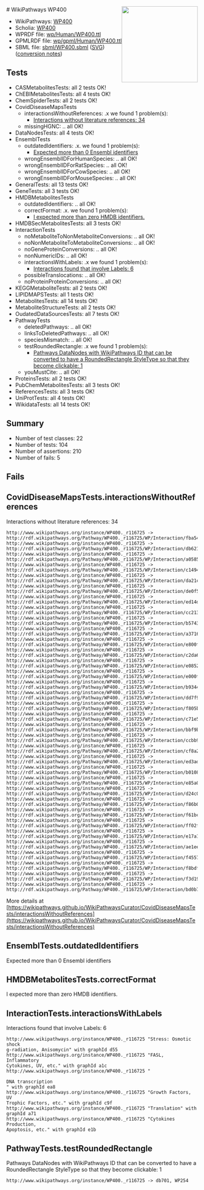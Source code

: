 <img style="float: right; width: 200px" src="../logo.png" />
# WikiPathways WP400

* WikiPathways: [WP400](https://identifiers.org/wikipathways:WP400)
* Scholia: [WP400](https://scholia.toolforge.org/wikipathways/WP400)
* WPRDF file: [wp/Human/WP400.ttl](../wp/Human/WP400.ttl)
* GPMLRDF file: [wp/gpml/Human/WP400.ttl](../wp/gpml/Human/WP400.ttl)
* SBML file: [sbml/WP400.sbml](../sbml/WP400.sbml) ([SVG](../sbml/WP400.svg)) ([conversion notes](../sbml/WP400.txt))

## Tests
* CASMetabolitesTests: all 2 tests OK!
* ChEBIMetabolitesTests: all 4 tests OK!
* ChemSpiderTests: all 2 tests OK!
* CovidDiseaseMapsTests
    * interactionsWithoutReferences: .x we found 1 problem(s):
        * [Interactions without literature references: 34](#9701cd23)
    * missingHGNC: .. all OK!
* DataNodesTests: all 4 tests OK!
* EnsemblTests
    * outdatedIdentifiers: .x. we found 1 problem(s):
        * [Expected more than 0 Ensembl identifiers](#f44398b7)
    * wrongEnsemblIDForHumanSpecies: .. all OK!
    * wrongEnsemblIDForRatSpecies: .. all OK!
    * wrongEnsemblIDForCowSpecies: .. all OK!
    * wrongEnsemblIDForMouseSpecies: .. all OK!
* GeneralTests: all 13 tests OK!
* GeneTests: all 3 tests OK!
* HMDBMetabolitesTests
    * outdatedIdentifiers: .. all OK!
    * correctFormat: .x. we found 1 problem(s):
        * [I expected more than zero HMDB identifiers.](#ad154c1e)
* HMDBSecMetabolitesTests: all 3 tests OK!
* InteractionTests
    * noMetaboliteToNonMetaboliteConversions: .. all OK!
    * noNonMetaboliteToMetaboliteConversions: .. all OK!
    * noGeneProteinConversions: .. all OK!
    * nonNumericIDs: .. all OK!
    * interactionsWithLabels: .x we found 1 problem(s):
        * [Interactions found that involve Labels: 6](#630d267d)
    * possibleTranslocations: .. all OK!
    * noProteinProteinConversions: .. all OK!
* KEGGMetaboliteTests: all 2 tests OK!
* LIPIDMAPSTests: all 1 tests OK!
* MetabolitesTests: all 14 tests OK!
* MetaboliteStructureTests: all 2 tests OK!
* OudatedDataSourcesTests: all 7 tests OK!
* PathwayTests
    * deletedPathways: .. all OK!
    * linksToDeletedPathways: .. all OK!
    * speciesMismatch: .. all OK!
    * testRoundedRectangle: .x we found 1 problem(s):
        * [Pathways DataNodes with WikiPathways ID that can be converted to have a RoundedRectangle StyleType so that they become clickable: 1](#9fbad3cb)
    * youMustCite: .. all OK!
* ProteinsTests: all 2 tests OK!
* PubChemMetabolitesTests: all 3 tests OK!
* ReferencesTests: all 3 tests OK!
* UniProtTests: all 4 tests OK!
* WikidataTests: all 14 tests OK!


## Summary

* Number of test classes: 22
* Number of tests: 104
* Number of assertions: 210
* Number of fails: 5

## Fails

<a name="9701cd23" />

## CovidDiseaseMapsTests.interactionsWithoutReferences

Interactions without literature references: 34
```
http://www.wikipathways.org/instance/WP400._r116725 -> http://rdf.wikipathways.org/Pathway/WP400._r116725/WP/Interaction/fba54
http://www.wikipathways.org/instance/WP400._r116725 -> http://rdf.wikipathways.org/Pathway/WP400._r116725/WP/Interaction/db621
http://www.wikipathways.org/instance/WP400._r116725 -> http://rdf.wikipathways.org/Pathway/WP400._r116725/WP/Interaction/a0585
http://www.wikipathways.org/instance/WP400._r116725 -> http://rdf.wikipathways.org/Pathway/WP400._r116725/WP/Interaction/c1494
http://www.wikipathways.org/instance/WP400._r116725 -> http://rdf.wikipathways.org/Pathway/WP400._r116725/WP/Interaction/da21c
http://www.wikipathways.org/instance/WP400._r116725 -> http://rdf.wikipathways.org/Pathway/WP400._r116725/WP/Interaction/de0f5
http://www.wikipathways.org/instance/WP400._r116725 -> http://rdf.wikipathways.org/Pathway/WP400._r116725/WP/Interaction/ed14d
http://www.wikipathways.org/instance/WP400._r116725 -> http://rdf.wikipathways.org/Pathway/WP400._r116725/WP/Interaction/cc213
http://www.wikipathways.org/instance/WP400._r116725 -> http://rdf.wikipathways.org/Pathway/WP400._r116725/WP/Interaction/b5743
http://www.wikipathways.org/instance/WP400._r116725 -> http://rdf.wikipathways.org/Pathway/WP400._r116725/WP/Interaction/a3716
http://www.wikipathways.org/instance/WP400._r116725 -> http://rdf.wikipathways.org/Pathway/WP400._r116725/WP/Interaction/e800f
http://www.wikipathways.org/instance/WP400._r116725 -> http://rdf.wikipathways.org/Pathway/WP400._r116725/WP/Interaction/c2da6
http://www.wikipathways.org/instance/WP400._r116725 -> http://rdf.wikipathways.org/Pathway/WP400._r116725/WP/Interaction/e0852
http://www.wikipathways.org/instance/WP400._r116725 -> http://rdf.wikipathways.org/Pathway/WP400._r116725/WP/Interaction/e000f
http://www.wikipathways.org/instance/WP400._r116725 -> http://rdf.wikipathways.org/Pathway/WP400._r116725/WP/Interaction/b9344
http://www.wikipathways.org/instance/WP400._r116725 -> http://rdf.wikipathways.org/Pathway/WP400._r116725/WP/Interaction/dd7f9
http://www.wikipathways.org/instance/WP400._r116725 -> http://rdf.wikipathways.org/Pathway/WP400._r116725/WP/Interaction/f805b
http://www.wikipathways.org/instance/WP400._r116725 -> http://rdf.wikipathways.org/Pathway/WP400._r116725/WP/Interaction/c71e5
http://www.wikipathways.org/instance/WP400._r116725 -> http://rdf.wikipathways.org/Pathway/WP400._r116725/WP/Interaction/bbf9b
http://www.wikipathways.org/instance/WP400._r116725 -> http://rdf.wikipathways.org/Pathway/WP400._r116725/WP/Interaction/ccbb9
http://www.wikipathways.org/instance/WP400._r116725 -> http://rdf.wikipathways.org/Pathway/WP400._r116725/WP/Interaction/cf8a2
http://www.wikipathways.org/instance/WP400._r116725 -> http://rdf.wikipathways.org/Pathway/WP400._r116725/WP/Interaction/ed3ad
http://www.wikipathways.org/instance/WP400._r116725 -> http://rdf.wikipathways.org/Pathway/WP400._r116725/WP/Interaction/b0108
http://www.wikipathways.org/instance/WP400._r116725 -> http://rdf.wikipathways.org/Pathway/WP400._r116725/WP/Interaction/e85a0
http://www.wikipathways.org/instance/WP400._r116725 -> http://rdf.wikipathways.org/Pathway/WP400._r116725/WP/Interaction/d24c0
http://www.wikipathways.org/instance/WP400._r116725 -> http://rdf.wikipathways.org/Pathway/WP400._r116725/WP/Interaction/f86b0
http://www.wikipathways.org/instance/WP400._r116725 -> http://rdf.wikipathways.org/Pathway/WP400._r116725/WP/Interaction/f61bc
http://www.wikipathways.org/instance/WP400._r116725 -> http://rdf.wikipathways.org/Pathway/WP400._r116725/WP/Interaction/ff02f
http://www.wikipathways.org/instance/WP400._r116725 -> http://rdf.wikipathways.org/Pathway/WP400._r116725/WP/Interaction/e17a1
http://www.wikipathways.org/instance/WP400._r116725 -> http://rdf.wikipathways.org/Pathway/WP400._r116725/WP/Interaction/ae1ee
http://www.wikipathways.org/instance/WP400._r116725 -> http://rdf.wikipathways.org/Pathway/WP400._r116725/WP/Interaction/f4557
http://www.wikipathways.org/instance/WP400._r116725 -> http://rdf.wikipathways.org/Pathway/WP400._r116725/WP/Interaction/f8bdf
http://www.wikipathways.org/instance/WP400._r116725 -> http://rdf.wikipathways.org/Pathway/WP400._r116725/WP/Interaction/f3d19
http://www.wikipathways.org/instance/WP400._r116725 -> http://rdf.wikipathways.org/Pathway/WP400._r116725/WP/Interaction/bd0b7
```

More details at [https://wikipathways.github.io/WikiPathwaysCurator/CovidDiseaseMapsTests/interactionsWithoutReferences](https://wikipathways.github.io/WikiPathwaysCurator/CovidDiseaseMapsTests/interactionsWithoutReferences)

<a name="f44398b7" />

## EnsemblTests.outdatedIdentifiers

Expected more than 0 Ensembl identifiers
<a name="ad154c1e" />

## HMDBMetabolitesTests.correctFormat

I expected more than zero HMDB identifiers.
<a name="630d267d" />

## InteractionTests.interactionsWithLabels

Interactions found that involve Labels: 6
```
http://www.wikipathways.org/instance/WP400._r116725 "Stress: Osmotic shock
g-radiation, Anisomycin" with graphId d55
http://www.wikipathways.org/instance/WP400._r116725 "FASL, Inflammatory
Cytokines, UV, etc." with graphId a1c
http://www.wikipathways.org/instance/WP400._r116725 "

DNA transcription
" with graphId ea8
http://www.wikipathways.org/instance/WP400._r116725 "Growth Factors, UV
Trophic Factors, etc." with graphId c9f
http://www.wikipathways.org/instance/WP400._r116725 "Translation" with graphId a71
http://www.wikipathways.org/instance/WP400._r116725 "Cytokines Production,
Apoptosis, etc." with graphId e1b
```

<a name="9fbad3cb" />

## PathwayTests.testRoundedRectangle

Pathways DataNodes with WikiPathways ID that can be converted to have a RoundedRectangle StyleType so that they become clickable: 1
```
http://www.wikipathways.org/instance/WP400._r116725 -> db701, WP254
 ```

